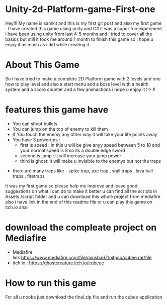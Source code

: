 # Unity-2d-Platform-game-First-one
 Hey!!!
My name is samkit and this is my first git post and also my first game . I have created this game using unity and C# it was a super fun experiment i have been using unity from last 4-5 months and i tried to cover all the basics but still it took me around 1 month to finish this game so i hope u enjoy it as mush as i did while creating it 

# About This Game
So i have tried to make a complete 2D Platform game with 2 levels and one how to play level and also a start menu and a boss level with a health system and a score counter and a few animactions i hope u enjoy it !!>.!! 

# features this game have
- You can shoot bullets 
- You can jump on the top of enemy to kill them 
- if You touch the enemy any other way it will take your life points away 
- You have 3 powerups :
   - first is speed : in this u will be give anyy speed between 5 to 18 and your normal speed is 8 so its a double edge sword 
   - second is jump : it will increase your jump power 
   - third is ghost: it will make u invisible to the enemys but not the traps 
 * there are many traps like
         - spike trap, axe trap , wall traps , lava ball traps , firetraps 

It was my first game so please help me improve and leave good suggestions on what i can do to make it better 
u can find all the scripts in Assets /script folder and u can download this whole project from mediafire also i have link in the end of this readme file or u can play this game on itch.io also 

# download the compleate project on Mediafire
- Mediafire link:https://www.mediafire.com/file/miosba671njtpco/cubee.rar/file
- itch.io : https://ghostcreature.itch.io/cubeee
# How to run this game 
For all u noobs just download the final.zip file and run the cubee application 
